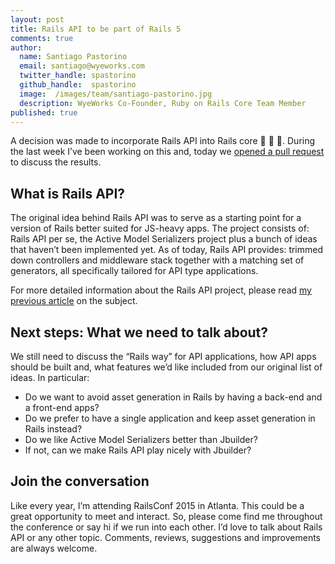 ```yaml
---
layout: post
title: Rails API to be part of Rails 5
comments: true
author:
  name: Santiago Pastorino
  email: santiago@wyeworks.com
  twitter_handle: spastorino
  github_handle:  spastorino
  image:  /images/team/santiago-pastorino.jpg
  description: WyeWorks Co-Founder, Ruby on Rails Core Team Member
published: true
---
```


A decision was made to incorporate Rails API into Rails core &#x1f389; &#x1f389; &#x1f389;. During the last week I’ve been working on this and, today we [opened a pull request](https://github.com/rails/rails/pull/19832) to discuss the results.

## What is Rails API?

The original idea behind Rails API was to serve as a starting point for a version of Rails better suited for JS-heavy apps. The project consists of: Rails API per se, the Active Model Serializers project plus a bunch of ideas that haven’t been implemented yet. As of today, Rails API provides: trimmed down controllers and middleware stack together with a matching set of generators, all specifically tailored for API type applications.

For more detailed information about the Rails API project, please read [my previous article](http://wyeworks.com/blog/2012/4/20/rails-for-api-applications-rails-api-released/) on the subject.

## Next steps: What we need to talk about?

We still need to discuss the “Rails way” for API applications, how API apps should be built and, what features we’d like included from our original list of ideas. In particular:

- Do we want to avoid asset generation in Rails by having a back-end and a front-end apps?
- Do we prefer to have a single application and keep asset generation in Rails instead?
- Do we like Active Model Serializers better than Jbuilder?
- If not, can we make Rails API play nicely with Jbuilder?

## Join the conversation

Like every year, I’m attending RailsConf 2015 in Atlanta. This could be a great opportunity to meet and interact. So, please come find me throughout the conference or say hi if we run into each other. I’d love to talk about Rails API or any other topic. Comments, reviews, suggestions and improvements are always welcome.

